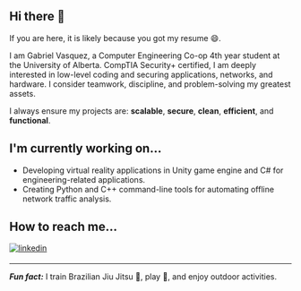 ## Hi there 👋
If you are here, it is likely because you got my resume 😄.

I am Gabriel Vasquez, a Computer Engineering Co-op 4th year student at the University of Alberta. CompTIA Security+ certified, I am deeply interested in low-level coding and securing applications, networks, and hardware. I consider teamwork, discipline, and problem-solving my greatest assets.

I always ensure my projects are: **scalable**, **secure**, **clean**, **efficient**, and **functional**. 

## I'm currently working on...
- Developing virtual reality applications in Unity game engine and C# for engineering-related applications. 
- Creating Python and C++ command-line tools for automating offline network traffic analysis.

<!--
## Some GitHub stats...
![Top Langs](https://github-readme-stats.vercel.app/api/top-langs/?username=gabofv&layout=compact)
-->

## How to reach me...
</a>
<a href="https://linkedin.com/in/gabrielvasquezdc" target="_blank">
<img src=https://img.shields.io/badge/linkedin-%231E77B5.svg?&style=for-the-badge&logo=linkedin&logoColor=white alt=linkedin style="margin-bottom: 5px;" />
</a>

---
***Fun fact:*** I train Brazilian Jiu Jitsu :martial_arts_uniform:, play :violin:, and enjoy outdoor activities.

<!--
**gabofv/gabofv** is a ✨ _special_ ✨ repository because its `README.md` (this file) appears on your GitHub profile.

Here are some ideas to get you started:

- 🔭 I’m currently working on ...
- 🌱 I’m currently learning ...
- 👯 I’m looking to collaborate on ...
- 🤔 I’m looking for help with ...
- 💬 Ask me about ...
- 📫 How to reach me: ...
- 😄 Pronouns: ...
- ⚡ Fun fact: ...
-->
